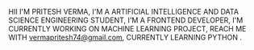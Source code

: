 HII I'M PRITESH VERMA, 
I'M A ARTIFICIAL INTELLIGENCE AND DATA SCIENCE ENGINEERING STUDENT,
I'M A FRONTEND DEVELOPER,
I'M CURRENTLY WORKING ON MACHINE LEARNING PROJECT,
REACH ME WITH vermapritesh74@gmail.com,
CURRENTLY LEARNING PYTHON .
